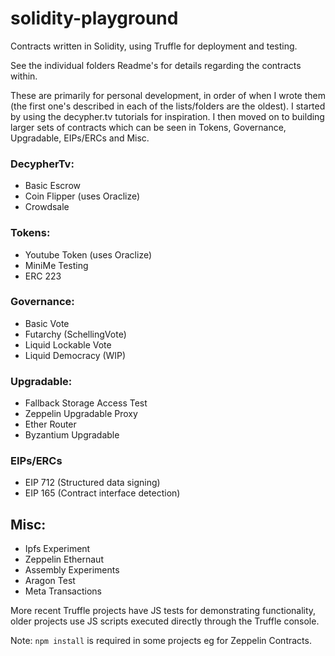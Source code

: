 # solidity-playground

Contracts written in Solidity, using Truffle for deployment and testing. 

See the individual folders Readme's for details regarding the contracts within.

These are primarily for personal development, in order of when I wrote them (the first one's described in each of the lists/folders are the oldest). I started by using the decypher.tv tutorials for inspiration. I then moved on to building larger sets of contracts which can be seen in Tokens, Governance, Upgradable, EIPs/ERCs and Misc.

### DecypherTv:
- Basic Escrow
- Coin Flipper (uses Oraclize)
- Crowdsale

### Tokens:
- Youtube Token (uses Oraclize)
- MiniMe Testing
- ERC 223

### Governance:
- Basic Vote
- Futarchy (SchellingVote)
- Liquid Lockable Vote
- Liquid Democracy (WIP)

### Upgradable:
- Fallback Storage Access Test
- Zeppelin Upgradable Proxy
- Ether Router
- Byzantium Upgradable

### EIPs/ERCs
- EIP 712 (Structured data signing)
- EIP 165 (Contract interface detection)

## Misc:
- Ipfs Experiment 
- Zeppelin Ethernaut
- Assembly Experiments
- Aragon Test
- Meta Transactions

More recent Truffle projects have JS tests for demonstrating functionality, older projects use JS scripts executed directly through the Truffle console.

Note: <code>npm install</code> is required in some projects eg for Zeppelin Contracts.
